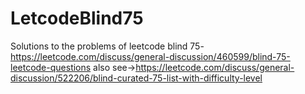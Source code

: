 # LetcodeBlind75
Solutions to the problems of leetcode blind 75- https://leetcode.com/discuss/general-discussion/460599/blind-75-leetcode-questions
also see->https://leetcode.com/discuss/general-discussion/522206/blind-curated-75-list-with-difficulty-level
